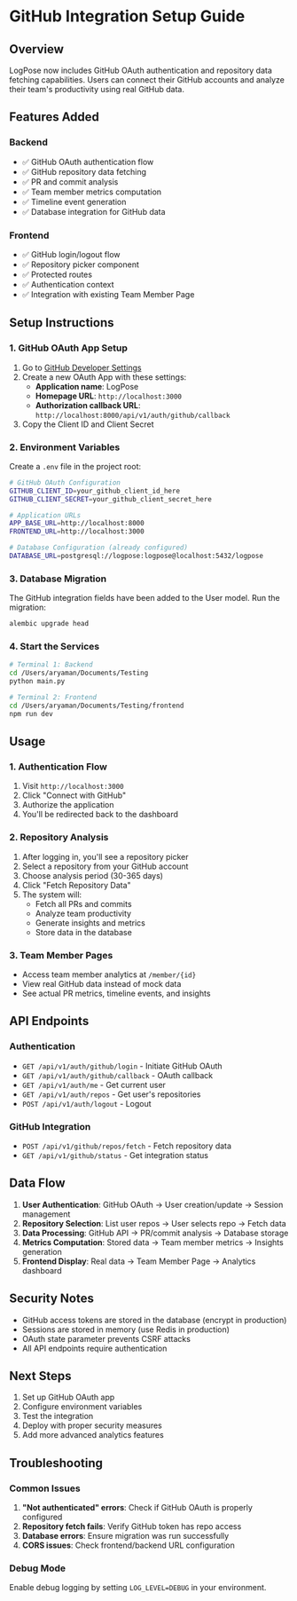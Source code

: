 # GitHub Integration Setup Guide

## Overview
LogPose now includes GitHub OAuth authentication and repository data fetching capabilities. Users can connect their GitHub accounts and analyze their team's productivity using real GitHub data.

## Features Added

### Backend
- ✅ GitHub OAuth authentication flow
- ✅ GitHub repository data fetching
- ✅ PR and commit analysis
- ✅ Team member metrics computation
- ✅ Timeline event generation
- ✅ Database integration for GitHub data

### Frontend
- ✅ GitHub login/logout flow
- ✅ Repository picker component
- ✅ Protected routes
- ✅ Authentication context
- ✅ Integration with existing Team Member Page

## Setup Instructions

### 1. GitHub OAuth App Setup

1. Go to [GitHub Developer Settings](https://github.com/settings/applications/new)
2. Create a new OAuth App with these settings:
   - **Application name**: LogPose
   - **Homepage URL**: `http://localhost:3000`
   - **Authorization callback URL**: `http://localhost:8000/api/v1/auth/github/callback`
3. Copy the Client ID and Client Secret

### 2. Environment Variables

Create a `.env` file in the project root:

```bash
# GitHub OAuth Configuration
GITHUB_CLIENT_ID=your_github_client_id_here
GITHUB_CLIENT_SECRET=your_github_client_secret_here

# Application URLs
APP_BASE_URL=http://localhost:8000
FRONTEND_URL=http://localhost:3000

# Database Configuration (already configured)
DATABASE_URL=postgresql://logpose:logpose@localhost:5432/logpose
```

### 3. Database Migration

The GitHub integration fields have been added to the User model. Run the migration:

```bash
alembic upgrade head
```

### 4. Start the Services

```bash
# Terminal 1: Backend
cd /Users/aryaman/Documents/Testing
python main.py

# Terminal 2: Frontend
cd /Users/aryaman/Documents/Testing/frontend
npm run dev
```

## Usage

### 1. Authentication Flow

1. Visit `http://localhost:3000`
2. Click "Connect with GitHub"
3. Authorize the application
4. You'll be redirected back to the dashboard

### 2. Repository Analysis

1. After logging in, you'll see a repository picker
2. Select a repository from your GitHub account
3. Choose analysis period (30-365 days)
4. Click "Fetch Repository Data"
5. The system will:
   - Fetch all PRs and commits
   - Analyze team productivity
   - Generate insights and metrics
   - Store data in the database

### 3. Team Member Pages

- Access team member analytics at `/member/{id}`
- View real GitHub data instead of mock data
- See actual PR metrics, timeline events, and insights

## API Endpoints

### Authentication
- `GET /api/v1/auth/github/login` - Initiate GitHub OAuth
- `GET /api/v1/auth/github/callback` - OAuth callback
- `GET /api/v1/auth/me` - Get current user
- `GET /api/v1/auth/repos` - Get user's repositories
- `POST /api/v1/auth/logout` - Logout

### GitHub Integration
- `POST /api/v1/github/repos/fetch` - Fetch repository data
- `GET /api/v1/github/status` - Get integration status

## Data Flow

1. **User Authentication**: GitHub OAuth → User creation/update → Session management
2. **Repository Selection**: List user repos → User selects repo → Fetch data
3. **Data Processing**: GitHub API → PR/commit analysis → Database storage
4. **Metrics Computation**: Stored data → Team member metrics → Insights generation
5. **Frontend Display**: Real data → Team Member Page → Analytics dashboard

## Security Notes

- GitHub access tokens are stored in the database (encrypt in production)
- Sessions are stored in memory (use Redis in production)
- OAuth state parameter prevents CSRF attacks
- All API endpoints require authentication

## Next Steps

1. Set up GitHub OAuth app
2. Configure environment variables
3. Test the integration
4. Deploy with proper security measures
5. Add more advanced analytics features

## Troubleshooting

### Common Issues

1. **"Not authenticated" errors**: Check if GitHub OAuth is properly configured
2. **Repository fetch fails**: Verify GitHub token has repo access
3. **Database errors**: Ensure migration was run successfully
4. **CORS issues**: Check frontend/backend URL configuration

### Debug Mode

Enable debug logging by setting `LOG_LEVEL=DEBUG` in your environment.
